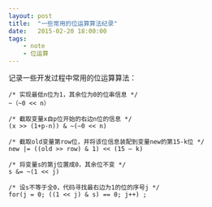 ```yaml
---
layout: post
title:  "一些常用的位运算算法纪录"
date:   2015-02-20 18:00:00
tags:
    - note
    - 位运算
---
```

记录一些开发过程中常用的位运算算法：

	/* 实现最低n位为1，其余位为0的位串信息 */ 
	~（~0 << n）

	/* 截取变量x自p位开始的右边n位的信息 */ 
	(x >> (1+p-n)) & ~(~0 << n) 

	/* 截取old变量第row位，并将该位信息装配到变量new的第15-k位 */ 
	new |= ((old >> row) & 1) << (15 – k) 

	/* 将变量s的第j位置成0，其余位不变 */ 
	s &= ~(1 << j) 

	/* 设s不等于全0，代码寻找最右边为1的位的序号j */
	for(j = 0; ((1 << j) & s) == 0; j++) ; 